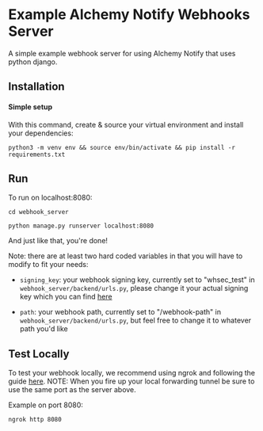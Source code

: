 # Example Alchemy Notify Webhooks Server

A simple example webhook server for using Alchemy Notify that uses python django.

## Installation

#### Simple setup

With this command, create & source your virtual environment and install your dependencies:

```
python3 -m venv env && source env/bin/activate && pip install -r requirements.txt
```

## Run

To run on localhost:8080:

```
cd webhook_server

python manage.py runserver localhost:8080
```

And just like that, you're done!

Note: there are at least two hard coded variables in that you will have to modify to fit your needs:

- `signing_key`: your webhook signing key, currently set to "whsec_test" in `webhook_server/backend/urls.py`, please change it your actual signing key which you can find [here](https://docs.alchemy.com/alchemy/enhanced-apis/notify-api/using-notify#1.-find-your-signing-key)

- `path`: your webhook path, currently set to "/webhook-path" in `webhook_server/backend/urls.py`, but feel free to change it to whatever path you'd like

## Test Locally

To test your webhook locally, we recommend using ngrok and following the guide [here](https://docs.alchemy.com/alchemy/enhanced-apis/notify-api/using-notify#1.-find-your-signing-key). NOTE: When you fire up your local forwarding tunnel be sure to use the same port as the server above.

Example on port 8080:

`ngrok http 8080`
